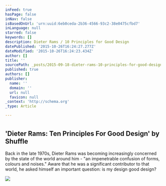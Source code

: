 ```yaml
---
inFeed: true
hasPage: false
inNav: false
isBasedOnUrl: 'urn:uuid:6eb0ceda-2b36-4566-93c2-38e0475cfbd7'
inLanguage: null
starred: false
keywords: []
description: Dieter Rams / 10 Principles for Good Design
datePublished: '2015-10-26T16:24:27.277Z'
dateModified: '2015-10-26T16:24:23.434Z'
author: []
title: ''
sourcePath: _posts/2015-09-18-dieter-rams-10-principles-for-good-design.md
published: true
authors: []
publisher:
  name: ''
  domain: ''
  url: null
  favicon: null
_context: 'http://schema.org'
_type: Article

---
```

# 

<article style=""><h1>'Dieter Rams: Ten Principles For Good Design' by Shuffle</h1><p>Back in the late 1970s, Dieter Rams was becoming increasingly concerned by the state of the world around him - "an impenetrable confusion of forms, colours and noises." Aware that he was a significant contributor to that world, he asked himself an important question: is my design good design?</p><img src="http://rm-content.s3.amazonaws.com/5106c27624819f21b000000e/32/screenshot-e260d240-e1af-11e4-8e6a-2987b35cf139_readyscr_1024.jpg" /></article>